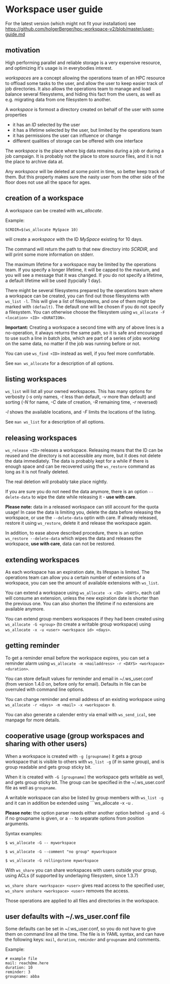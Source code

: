 # Workspace user guide

For the latest version (which might not fit your installation) see
    https://github.com/holgerBerger/hpc-workspace-v2/blob/master/user-guide.md


## motivation

High performing parallel and reliable storage is a very expensive resource, and optimizing it's usage is in everybodies interest.

*workspaces* are a concept allowing the operations team of an HPC resource to offload some
tasks to the user, and allow the user to keep easier track of job directories.
It also allows the operations team to manage and load balance several filesystems,
and hiding this fact from the users, as well as e.g. migrating data from one filesystem to another.

A *workspace* is formost a directory created on behalf of the user with some properties
- it has an *ID* selected by the user
- it has a lifetime selected by the user, but limited by the operations team
- it has permissions the user can influence or change
- different qualities of storage can be offered with one interface

The *workspace* is the place where big data remains during a job or during a job campaign.
It is probably not the place to store source files, and it is not the place to archive data at.

Any *workspace* will be deleted at some point in time, so better keep track of them.
But this property makes sure the nasty user from the other side of the floor does not use
all the space for ages.

## creation of a workspace

A workspace can be created with *ws_allocate*.

Example:

```
SCRDIR=$(ws_allocate MySpace 10)
```

will create a *workspace* with the ID *MySpace* existing for 10 days.

The command will return the path to that new directory into *SCRDIR*,
and will print some more information on stderr.

The maximum lifetime for a workspace may be limited by the operations team.  If
you specify a longer lifetime, it will be capped to the maxium, and you will see
a message that it was changed.  If you do not specify a lifetime, a default
lifetime will be used (typcially 1 day).

There might be several filesystems prepared by the operations team where a workspace
can be created, you can find out those filesystems with ```ws_list -l```.
This will give a list of filesystems, and one of them might be marked with ```(default)```.
The default one will be chosen if you do not specify a filesystem. You can otherwise
choose the filesystem using ```ws_allocate -F <location> <ID> <DURATION>```.

**Important:** Creating a workspace a second time with any of above lines
is a no-operation, it always returns the same path, so it is safe and encouraged
to use such a line in batch jobs, which are part of a series of jobs working
on the same data, no matter if the job was running before or not.

You can use ```ws_find <ID>``` instead as well, if you feel more comfortable.

See ```man ws_allocate``` for a description of all options.

## listing workspaces

```ws_list``` will list all your owned workspaces. This has many options for verbosity
(*-s* only names, *-t* less than default, *-v* more than default) and sorting
(*-N* for name, *-C* date of creation, *-R* remaining time, *-r* reversed)

*-l* shows the available locations, and *-F* limits the locations of the listing.

See ```man ws_list``` for a description of all options.

## releasing workspaces

```ws_release <ID>``` releases a workspace.
Releasing means that the ID can be reused and the directory is not accessible any more,
but it does not delete the data immediately.
The data is probably kept for a while if there is enough space and can be recovered using
the ```ws_restore``` command as long as it is not finally deleted.

The real deletion will probably take place nightly.

If you are sure you do not need the data anymore, there is an option ``--delete-data`` to
wipe the date while releasing it - **use with care**.

**Please note:** data in a released workspace can still account for the quota usage!
In case the data is limiting you, delete the data before releasing the workspace, or use the ``--delete-data`` optin with care.
If already released, restore it using ```ws_restore```, delete it and release the workspace again.

In addition, to ease above described procedure, there is an option ```ws_restore --delete-data``` which wipes the data and releases the workspace,
**use with care**, data can not be restored.

## extending workspaces

As each workspace has an expiration date, its lifespan is limited.
The operations team can allow you a certain number of extensions of a workspace,
you can see the amount of available extensions with ```ws_list```.

You can extend a workspace using ```ws_allocate -x <ID> <DAYS>```,
each call will consume an extension, unless the new expiration date is shorter
than the previous one. You can also shorten the lifetime if no extensions
are available anymore.

You can extend group members workspaces if they had been created using ```ws_allocate -G <group>```
(to create a writable group workspace) using ```ws_allocate -x -u <user> <workspace id> <days>```.

## getting reminder

To get a reminder email before the workspace expires, you can set a reminder alarm
using ```ws_allocate -m <mailaddress> -r <DAYS> <workspace> <duration>```.

You can store default values for reminder and email in ~/.ws_user.conf (from version 1.4.0 on, before only for email).
Defaults in file can be overruled with command line options.

You can change reminder and email address of an existing workspace using ```ws_allocate -r <days> -m <mail> -x <workspace> 0```.

You can also generate a calender entry via email with ``ws_send_ical``, see manpage for more details.


## cooperative usage (group workspaces and sharing with other users)

When a workspace is created with ```-g [groupname]``` it gets a group workspace that is visible to others with ```ws_list -g``` (if in same group),
and is group readable and gets group sticky bit.

When it is created with ```-G [groupname]``` the workspace gets writable as well, and gets group sticky bit. The group can be specified in
the ~/.ws_user.conf file as well as ```groupname```.

A writable workspace can also be listed by group members with ```ws_list -g``` and it can in addition be extended
using ```ws_allocate -x -u <username> <workspace-id> <days>.

**Please note:** the option parser needs either another option behind ```-g``` and ```-G``` if no groupname is given, or a ```--``` to separate options from position arguments.

Syntax examples:
```
$ ws_allocate -G -- myworkspace
```

```
$ ws_allocate -G --comment "no group" myworkspace
```

```
$ ws_allocate -G rollingstone myworkspace
```

With ```ws_share``` you can share workspaces with users outside your group, using ACLs (if supported by underlaying filesystem, since 1.3.7)

```ws_share share <workspace> <user>``` gives read access to the specified user, ```ws_share unshare <workspace> <user>``` removes the access.

Those operations are applied to all files and directories in the workspace.

## user defaults with ~/.ws_user.conf file

Some defaults can be set in ~/.ws_user.conf, so you do not have to give them on command line all the time.
The file is in YAML syntax, and can have the following keys: ```mail```, ```duration```, ```reminder``` and ```groupname```
and comments.

Example:
```
# example file
mail: reach@me.here
duration: 10
reminder: 3
groupname: abba
```
